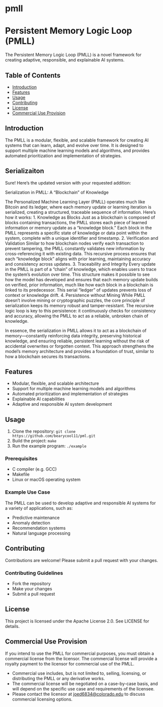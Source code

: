 # pmll
# Persistent Memory Logic Loop (PMLL)

The Persistent Memory Logic Loop (PMLL) is a novel framework for creating adaptive, responsible, and explainable AI systems.

## Table of Contents

* [Introduction](#introduction)
* [Features](#features)
* [Usage](#usage)
* [Contributing](#contributing)
* [License](#license)
* [Commercial Use Provision](#commercial-use-provision)

## Introduction

The PMLL is a modular, flexible, and scalable framework for creating AI systems that can learn, adapt, and evolve over time. It is designed to support multiple machine learning models and algorithms, and provides automated prioritization and implementation of strategies.

## Serializaiton
Sure! Here’s the updated version with your requested addition:

Serialization in PMLL: A “Blockchain” of Knowledge

The Personalized Machine Learning Layer (PMLL) operates much like Bitcoin and its ledger, where each memory update or learning iteration is serialized, creating a structured, traceable sequence of information. Here’s how it works:
	1.	Knowledge as Blocks
Just as a blockchain is composed of blocks containing transactions, the PMLL stores each piece of learned information or memory update as a “knowledge block.” Each block in the PMLL represents a specific state of knowledge or data point within the system, complete with a unique identifier and timestamp.
	2.	Verification and Validation
Similar to how blockchain nodes verify each transaction to prevent tampering, the PMLL constantly validates new information by cross-referencing it with existing data. This recursive process ensures that each “knowledge block” aligns with prior learning, maintaining accuracy and consistency across updates.
	3.	Traceability and Integrity
Every update in the PMLL is part of a “chain” of knowledge, which enables users to trace the system’s evolution over time. This structure makes it possible to see how the model has developed and ensures that each memory update builds on verified, prior information, much like how each block in a blockchain is linked to its predecessor. This serial “ledger” of updates prevents loss of context or knowledge drift.
	4.	Persistence without Mining
While PMLL doesn’t involve mining or cryptographic puzzles, the core principle of serialization keeps its memory robust and tamper-resistant. The recursive logic loop is key to this persistence: it continuously checks for consistency and accuracy, allowing the PMLL to act as a reliable, unbroken chain of knowledge.

In essence, the serialization in PMLL allows it to act as a blockchain of memory—constantly reinforcing data integrity, preserving historical knowledge, and ensuring reliable, persistent learning without the risk of accidental overwrites or forgotten context. This approach strengthens the model’s memory architecture and provides a foundation of trust, similar to how a blockchain secures its transactions.

## Features

* Modular, flexible, and scalable architecture
* Support for multiple machine learning models and algorithms
* Automated prioritization and implementation of strategies
* Explainable AI capabilities
* Adaptive and responsible AI system development

## Usage

1. Clone the repository: `git clone https://github.com/bearycool11/pml.git`
2. Build the project: `make`
3. Run the example program: `./example`

### Prerequisites

* C compiler (e.g. GCC)
* Makefile
* Linux or macOS operating system

### Example Use Case

The PMLL can be used to develop adaptive and responsible AI systems for a variety of applications, such as:

* Predictive maintenance
* Anomaly detection
* Recommendation systems
* Natural language processing

## Contributing

Contributions are welcome! Please submit a pull request with your changes.

### Contributing Guidelines

* Fork the repository
* Make your changes
* Submit a pull request

## License

This project is licensed under the Apache License 2.0. See LICENSE for details.

## Commercial Use Provision

If you intend to use the PMLL for commercial purposes, you must obtain a commercial license from the licensor. The commercial license will provide a royalty payment to the licensor for commercial use of the PMLL.

* Commercial use includes, but is not limited to, selling, licensing, or distributing the PMLL or any derivative works.
* The commercial license will be negotiated on a case-by-case basis, and will depend on the specific use case and requirements of the licensee.
* Please contact the licensor at joed6834@colorado.edu to discuss commercial licensing options.
